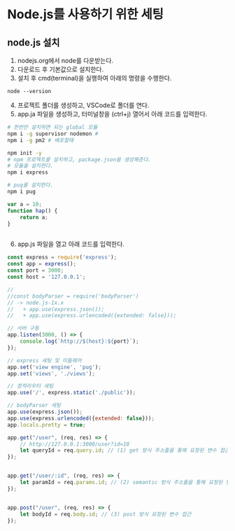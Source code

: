 # Node.js를 사용하기 위한 세팅
## node.js 설치
1. nodejs.org에서 node를 다운받는다.
2. 다운로드 후 기본값으로 설치한다.
3. 설치 후 cmd(terminal)을 실행하여 아래의 명령을 수행한다.
~~~
node --version
~~~
4. 프로젝트 폴더를 생성하고, VSCode로 폴더를 연다.
5. app.ja 파일을 생성하고, 터미널창을 (ctrl+j) 열어서 아래 코드를 입력한다.
~~~bash
# 한번만 설치하면 되는 global 모듈 
npm i -g supervisor nodemon # 
npm i -g pm2 # 배포할때

npm init -y
# npm 프로젝트를 설치하고, package.json을 생성해준다.
# 모듈을 설치한다.
npm i express

# pug를 설치한다.
npm i pug
~~~

~~~js
var a = 10;
function hap() {
    return a;
}
~~~

~~~java

~~~


6. app.js 파일을 열고 아래 코드를 입력한다.
~~~js
const express = require('express');
const app = express();
const port = 3000;
const host = '127.0.0.1';

//
//const bodyParser = require('bodyParser')
// -> node.js-1x.x
//   + app.use(express.json());
//   + app.use(express.urlencoded({extended: false}));

// 서버 구동
app.listen(3000, () => {
    console.log(`http://$(host}:${port}`);
});

// express 세팅 및 미들웨어 
app.set('view engine', 'pug');
app.set('views', './views');

// 정적라우터 세팅
app.use('/', express.static('./public'));

// bodyParser 세팅
app.use(express.json());
app.use(express.urlencoded({extended: false}));
app.locals.pretty = true;

app.get("/user", (req, res) => {
    // http://127.0.0.1:3000/user?id=10
    let queryId = req.query.id; // (1) get 방식 주소줄을 통해 요청된 변수 접근
});


app.get("/user/:id", (req, res) => {
    let paramId = req.params.id; // (2) semantic 방식 주소줄을 통해 요청된 변수 접근
});


app.post("/user", (req, res) => {
    let bodyId = req.body.id; // (3) post 방식 요청된 변수 접근
});
~~~

